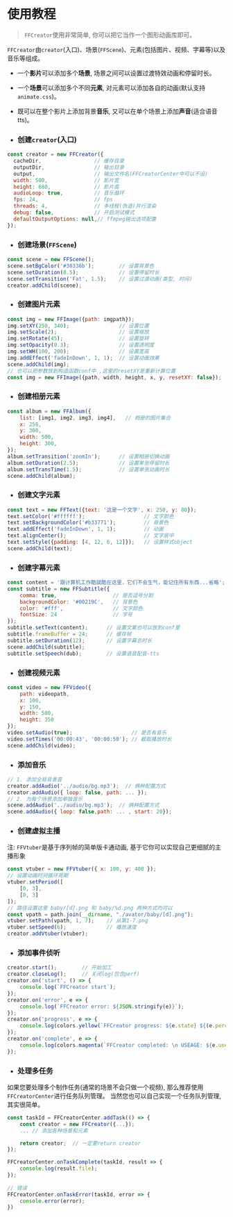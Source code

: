 # 使用教程

> `FFCreator`使用非常简单, 你可以把它当作一个图形动画库即可。

`FFCreator`由`creator`(入口)、场景(`FFScene`)、元素(包括图片、视频、字幕等)以及音乐等组成。

- 一个**影片**可以添加多个**场景**, 场景之间可以设置过渡特效动画和停留时长。
- 一个**场景**可以添加多个不同**元素**, 对元素可以添加各自的动画(默认支持`animate.css`)。
- 既可以在整个影片上添加背景**音乐**, 又可以在单个场景上添加**声音**(适合语音 tts)。

- ### 创建`creator`(入口)

```javascript
const creator = new FFCreator({
  cacheDir,                 // 缓存目录
  outputDir,                // 输出目录
  output,                   // 输出文件名(FFCreatorCenter中可以不设)
  width: 500,               // 影片宽
  height: 680,              // 影片高
  audioLoop: true,          // 音乐循环
  fps: 24,                  // fps
  threads: 4,               // 多线程(伪造)并行渲染
  debug: false,             // 开启测试模式
  defaultOutputOptions: null,// ffmpeg输出选项配置
});
```

- ### 创建场景(`FFScene`)

```javascript
const scene = new FFScene();
scene.setBgColor('#30336b');        // 设置背景色         
scene.setDuration(8.5);             // 设置停留时长   
scene.setTransition('Fat', 1.5);    // 设置过渡动画(类型, 时间)
creator.addChild(scene);
```

- ### 创建图片元素

```javascript
const img = new FFImage({path: imgpath});
img.setXY(250, 340);                // 设置位置   
img.setScale(2);                    // 设置缩放   
img.setRotate(45);                  // 设置旋转   
img.setOpacity(0.3);                // 设置透明度 
img.setWH(100, 200);                // 设置宽高
img.addEffect('fadeInDown', 1, 1);  // 设置动画效果
scene.addChild(img);
// 也可以把参数放到构造函数conf中 ,这里的resetXY是重新计算位置
const img = new FFImage({path, width, height, x, y, resetXY: false}); 
```

- ### 创建相册元素

```javascript
const album = new FFAlbum({
    list: [img1, img2, img3, img4],   // 相册的图片集合
    x: 250,
    y: 300,
    width: 500,
    height: 300,
});
album.setTransition('zoomIn');      // 设置相册切换动画
album.setDuration(2.5);             // 设置单张停留时长
album.setTransTime(1.5);            // 设置单张动画时长
scene.addChild(album);
```

- ### 创建文字元素

```javascript
const text = new FFText({text: '这是一个文字', x: 250, y: 80});
text.setColor('#ffffff');                   // 文字颜色
text.setBackgroundColor('#b33771');         // 背景色
text.addEffect('fadeInDown', 1, 1);         // 动画
text.alignCenter();                         // 文字居中
text.setStyle({padding: [4, 12, 6, 12]});   // 设置样式object 
scene.addChild(text);
```

- ### 创建字幕元素

```javascript
const content = '跟计算机工作酷就酷在这里，它们不会生气，能记住所有东西...省略';
const subtitle = new FFSubtitle({
    comma: true,                  // 是否逗号分割
    backgroundColor: '#00219C',   // 背景色
    color: '#fff',                // 文字颜色
    fontSize: 24                  // 字号
});
subtitle.setText(content);      // 设置文案也可以放到conf里
subtitle.frameBuffer = 24;      // 缓存帧
subtitle.setDuration(12);       // 设置字幕总时长
scene.addChild(subtitle);
subtitle.setSpeech(dub);        // 设置语音配音-tts
```

- ### 创建视频元素

```javascript
const video = new FFVideo({
    path: videopath,
    x: 100,
    y: 150,
    width: 500,
    height: 350
});
video.setAudio(true);                   // 是否有音乐
video.setTimes('00:00:43', '00:00:50'); // 截取播放时长
scene.addChild(video);
```

- ### 添加音乐

```javascript
// 1. 添加全局背景音
creator.addAudio('../audio/bg.mp3');  // 俩种配置方式
creator.addAudio({ loop: false, path: ... }); 
// 2. 为每个场景添加单独音乐
scene.addAudio('../audio/bg.mp3');  // 俩种配置方式
scene.addAudio({ loop: false,path: ... , start: 20});
```

- ### 创建虚拟主播

注: `FFVtuber`是基于序列帧的简单版卡通动画, 基于它你可以实现自己更细腻的主播形象

```javascript
const vtuber = new FFVtuber({ x: 100, y: 400 });
// 设置动画时间循环周期
vtuber.setPeriod([
    [0, 3],
    [0, 3]
]);
// 路径设置这里 baby/[d].png 和 baby/%d.png 两种方式均可以
const vpath = path.join(__dirname, "./avator/baby/[d].png");
vtuber.setPath(vpath, 1, 7);    // 从第1-7.png
vtuber.setSpeed(6);             // 播放速度
creator.addVtuber(vtuber);
```

- ### 添加事件侦听

```javascript
creator.start();        // 开始加工
creator.closeLog();     // 关闭log(包含perf)
creator.on('start', () => {
    console.log(`FFCreator start`);
});
creator.on('error', e => {
    console.log(`FFCreator error: ${JSON.stringify(e)}`);
});
creator.on('progress', e => {
    console.log(colors.yellow(`FFCreator progress: ${e.state} ${(e.percent * 100) >> 0}%`));
});
creator.on('complete', e => {
    console.log(colors.magenta(`FFCreator completed: \n USEAGE: ${e.useage} \n PATH: ${e.output} `));
});
```

- ### 处理多任务

如果您要处理多个制作任务(通常的场景不会只做一个视频), 那么推荐使用`FFCreatorCenter`进行任务队列管理。
当然您也可以自己实现一个任务队列管理, 其实很简单。

```javascript
const taskId = FFCreatorCenter.addTask(() => {
    const creator = new FFCreator({...});
    ... // 添加各种场景和元素

    return creator;  // 一定要return creator
});

FFCreatorCenter.onTaskComplete(taskId, result => {
    console.log(result.file);
});
                                              
// 错误
FFCreatorCenter.onTaskError(taskId, error => {
    console.error(error);
})
```